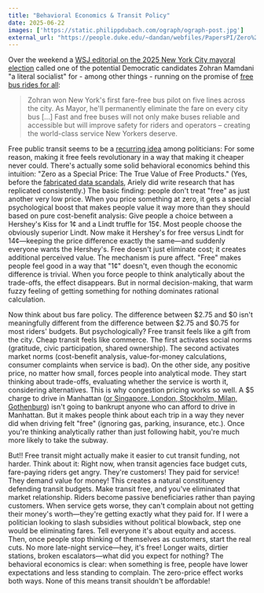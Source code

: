 ```yaml
---
title: "Behavioral Economics & Transit Policy"
date: 2025-06-22
images: ['https://static.philippdubach.com/ograph/ograph-post.jpg']
external_url: "https://people.duke.edu/~dandan/webfiles/PapersPI/Zero%20as%20a%20Special%20Price.pdf"
---
```


Over the weekend a [WSJ editorial on the 2025 New York City mayoral election](https://www.wsj.com/opinion/new-yorks-choice-cuomo-or-socialism-election-mayor-race-vote-mamdani-ede84c75) called one of the potential Democratic candidates Zohran Mamdani "a literal socialist" for - among other things - running on the promise of [free bus rides for all](https://www.thenation.com/article/society/new-york-city-bus-free-fare/):

> Zohran won New York's first fare-free bus pilot on five lines across the city. As Mayor, he'll permanently eliminate the fare on every city bus [...] Fast and free buses will not only make buses reliable and accessible but will improve safety for riders and operators – creating the world-class service New Yorkers deserve.

Free public transit seems to be a [recurring idea](https://en.wikipedia.org/wiki/Free_public_transport#List_of_towns_and_cities_with_area-wide_zero-fare_transport) among politicians: For some reason, making it free feels revolutionary in a way that making it cheaper never could. There's actually some solid behavioral economics behind this intuition: "Zero as a Special Price: The True Value of Free Products." (Yes, before the [fabricated data scandals](https://www.youtube.com/watch?v=Q3tSG8h_O3A&pp=ygUPZGFuIEFyaWVseSBmYWtl), Ariely did write research that has replicated consistently.) The basic finding: people don't treat "free" as just another very low price. When you price something at zero, it gets a special psychological boost that makes people value it way more than they should based on pure cost-benefit analysis: Give people a choice between a Hershey's Kiss for 1¢ and a Lindt truffle for 15¢. Most people choose the obviously superior Lindt. Now make it Hershey's for free versus Lindt for 14¢—keeping the price difference exactly the same—and suddenly everyone wants the Hershey's. Free doesn't just eliminate cost; it creates additional perceived value. The mechanism is pure affect. "Free" makes people feel good in a way that "1¢" doesn't, even though the economic difference is trivial. When you force people to think analytically about the trade-offs, the effect disappears. But in normal decision-making, that warm fuzzy feeling of getting something for nothing dominates rational calculation.

Now think about bus fare policy. The difference between $2.75 and $0 isn't meaningfully different from the difference between $2.75 and $0.75 for most riders' budgets. But psychologically? Free transit feels like a gift from the city. Cheap transit feels like commerce. The first activates social norms (gratitude, civic participation, shared ownership). The second activates market norms (cost-benefit analysis, value-for-money calculations, consumer complaints when service is bad). On the other side, any positive price, no matter how small, forces people into analytical mode. They start thinking about trade-offs, evaluating whether the service is worth it, considering alternatives.
This is why congestion pricing works so well. A $5 charge to drive in Manhattan ([or Singapore, London, Stockholm, Milan, Gothenburg](https://en.wikipedia.org/wiki/Congestion_pricing)) isn't going to bankrupt anyone who can afford to drive in Manhattan. But it makes people think about each trip in a way they never did when driving felt "free" (ignoring gas, parking, insurance, etc.). Once you're thinking analytically rather than just following habit, you're much more likely to take the subway.

But!! Free transit might actually make it easier to cut transit funding, not harder.
Think about it: Right now, when transit agencies face budget cuts, fare-paying riders get angry. They're customers! They paid for service! They demand value for money! This creates a natural constituency defending transit budgets. Make transit free, and you've eliminated that market relationship. Riders become passive beneficiaries rather than paying customers. When service gets worse, they can't complain about not getting their money's worth—they're getting exactly what they paid for.
If I were a politician looking to slash subsidies without political blowback, step one would be eliminating fares. Tell everyone it's about equity and access. Then, once people stop thinking of themselves as customers, start the real cuts. No more late-night service—hey, it's free! Longer waits, dirtier stations, broken escalators—what did you expect for nothing? The behavioral economics is clear: when something is free, people have lower expectations and less standing to complain. The zero-price effect works both ways. None of this means transit shouldn't be affordable!